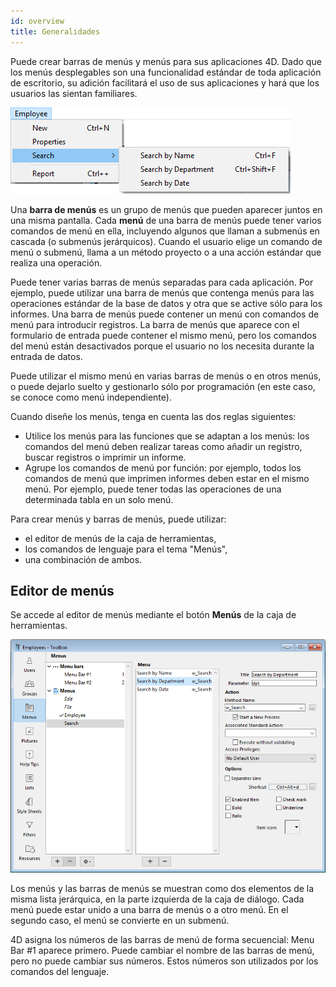 ```yaml
---
id: overview
title: Generalidades
---
```


Puede crear barras de menús y menús para sus aplicaciones 4D. Dado que los menús desplegables son una funcionalidad estándar de toda aplicación de escritorio, su adición facilitará el uso de sus aplicaciones y hará que los usuarios las sientan familiares.

![](../assets/en/Menus/menubar.png)

Una **barra de menús** es un grupo de menús que pueden aparecer juntos en una misma pantalla. Cada **menú** de una barra de menús puede tener varios comandos de menú en ella, incluyendo algunos que llaman a submenús en cascada (o submenús jerárquicos). Cuando el usuario elige un comando de menú o submenú, llama a un método proyecto o a una acción estándar que realiza una operación.

Puede tener varias barras de menús separadas para cada aplicación. Por ejemplo, puede utilizar una barra de menús que contenga menús para las operaciones estándar de la base de datos y otra que se active sólo para los informes. Una barra de menús puede contener un menú con comandos de menú para introducir registros. La barra de menús que aparece con el formulario de entrada puede contener el mismo menú, pero los comandos del menú están desactivados porque el usuario no los necesita durante la entrada de datos.

Puede utilizar el mismo menú en varias barras de menús o en otros menús, o puede dejarlo suelto y gestionarlo sólo por programación (en este caso, se conoce como menú independiente).

Cuando diseñe los menús, tenga en cuenta las dos reglas siguientes:

- Utilice los menús para las funciones que se adaptan a los menús: los comandos del menú deben realizar tareas como añadir un registro, buscar registros o imprimir un informe.
- Agrupe los comandos de menú por función: por ejemplo, todos los comandos de menú que imprimen informes deben estar en el mismo menú. Por ejemplo, puede tener todas las operaciones de una determinada tabla en un solo menú.

Para crear menús y barras de menús, puede utilizar:

- el editor de menús de la caja de herramientas,
- los comandos de lenguaje para el tema "Menús",
- una combinación de ambos.

## Editor de menús

Se accede al editor de menús mediante el botón **Menús** de la caja de herramientas.

![](../assets/en/Menus/editor1.png)

Los menús y las barras de menús se muestran como dos elementos de la misma lista jerárquica, en la parte izquierda de la caja de diálogo. Cada menú puede estar unido a una barra de menús o a otro menú. En el segundo caso, el menú se convierte en un submenú.

4D asigna los números de las barras de menú de forma secuencial: Menu Bar #1 aparece primero. Puede cambiar el nombre de las barras de menú, pero no puede cambiar sus números. Estos números son utilizados por los comandos del lenguaje.
